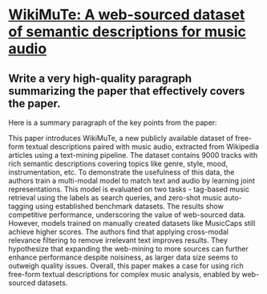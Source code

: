 # [WikiMuTe: A web-sourced dataset of semantic descriptions for music audio](https://arxiv.org/abs/2312.09207)

## Write a very high-quality paragraph summarizing the paper that effectively covers the paper.

 Here is a summary paragraph of the key points from the paper:

This paper introduces WikiMuTe, a new publicly available dataset of free-form textual descriptions paired with music audio, extracted from Wikipedia articles using a text-mining pipeline. The dataset contains 9000 tracks with rich semantic descriptions covering topics like genre, style, mood, instrumentation, etc. To demonstrate the usefulness of this data, the authors train a multi-modal model to match text and audio by learning joint representations. This model is evaluated on two tasks - tag-based music retrieval using the labels as search queries, and zero-shot music auto-tagging using established benchmark datasets. The results show competitive performance, underscoring the value of web-sourced data. However, models trained on manually created datasets like MusicCaps still achieve higher scores. The authors find that applying cross-modal relevance filtering to remove irrelevant text improves results. They hypothesize that expanding the web-mining to more sources can further enhance performance despite noisiness, as larger data size seems to outweigh quality issues. Overall, this paper makes a case for using rich free-form textual descriptions for complex music analysis, enabled by web-sourced datasets.
